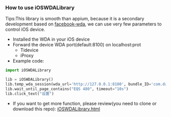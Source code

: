 ### How to use iOSWDALibrary
Tips:This library is smooth than appium, because it is a secondary development based on [facebook-wda](https://github.com/openatx/facebook-wda), we can use very few parameters to control iOS device.
- Installed the WDA in your iOS device
- Forward the device WDA port(default:8100) on localhost:prot
    - Tidevice
    - iProxy
- Example code:
```python
import iOSWDALibrary

lib = iOSWDALibrary()
lib.temp_wda_session(wda_url='http://127.0.0.1:8100', bundle_ID='com.daimler.ris.mercedesme.cn.ios.stage')
lib.wait_until_page_contains("EQS 480", timeout="10s")
lib.click_text("设置")
```
- If you want to get more function, please review(you need to clone or download this repo): [iOSWDALibrary.html](iOSWDALibrary.html)